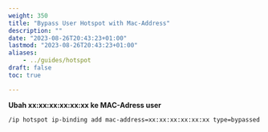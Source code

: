```yaml
---
weight: 350
title: "Bypass User Hotspot with Mac-Address"
description: ""
date: "2023-08-26T20:43:23+01:00"
lastmod: "2023-08-26T20:43:23+01:00"
aliases:
    - ../guides/hotspot
draft: false
toc: true

---
```


**Ubah xx:xx:xx:xx:xx:xx ke MAC-Adress user** 
```
/ip hotspot ip-binding add mac-address=xx:xx:xx:xx:xx:xx type=bypassed
```